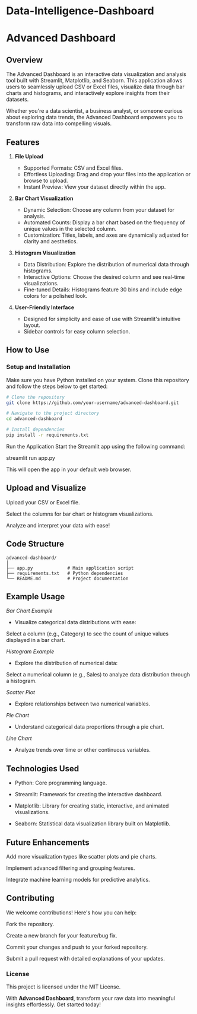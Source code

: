 # Data-Intelligence-Dashboard

# Advanced Dashboard

## Overview

The Advanced Dashboard is an interactive data visualization and analysis tool built with Streamlit, Matplotlib, and Seaborn. This application allows users to seamlessly upload CSV or Excel files, visualize data through bar charts and histograms, and interactively explore insights from their datasets.

Whether you're a data scientist, a business analyst, or someone curious about exploring data trends, the Advanced Dashboard empowers you to transform raw data into compelling visuals.

## Features

1. **File Upload**
   - Supported Formats: CSV and Excel files.
   - Effortless Uploading: Drag and drop your files into the application or browse to upload.
   - Instant Preview: View your dataset directly within the app.

2. **Bar Chart Visualization**
   - Dynamic Selection: Choose any column from your dataset for analysis.
   - Automated Counts: Display a bar chart based on the frequency of unique values in the selected column.
   - Customization: Titles, labels, and axes are dynamically adjusted for clarity and aesthetics.

3. **Histogram Visualization**
   - Data Distribution: Explore the distribution of numerical data through histograms.
   - Interactive Options: Choose the desired column and see real-time visualizations.
   - Fine-tuned Details: Histograms feature 30 bins and include edge colors for a polished look.

4. **User-Friendly Interface**
   - Designed for simplicity and ease of use with Streamlit's intuitive layout.
   - Sidebar controls for easy column selection.

## How to Use

### Setup and Installation

Make sure you have Python installed on your system. Clone this repository and follow the steps below to get started:

```bash
# Clone the repository
git clone https://github.com/your-username/advanced-dashboard.git

# Navigate to the project directory
cd advanced-dashboard

# Install dependencies
pip install -r requirements.txt
 ```

Run the Application
Start the Streamlit app using the following command:

streamlit run app.py

This will open the app in your default web browser.

## Upload and Visualize
Upload your CSV or Excel file.

Select the columns for bar chart or histogram visualizations.

Analyze and interpret your data with ease!


## Code Structure

```
advanced-dashboard/
│
├── app.py             # Main application script
├── requirements.txt   # Python dependencies
└── README.md          # Project documentation
```

## Example Usage
*Bar Chart Example*
- Visualize categorical data distributions with ease:

Select a column (e.g., Category) to see the count of unique values displayed in a bar chart.

*Histogram Example*
- Explore the distribution of numerical data:

Select a numerical column (e.g., Sales) to analyze data distribution through a histogram.

*Scatter Plot*
- Explore relationships between two numerical variables.
  
*Pie Chart*
- Understand categorical data proportions through a pie chart.
  
*Line Chart*
- Analyze trends over time or other continuous variables.

## Technologies Used
- Python: Core programming language.

- Streamlit: Framework for creating the interactive dashboard.

- Matplotlib: Library for creating static, interactive, and animated visualizations.

- Seaborn: Statistical data visualization library built on Matplotlib.

## Future Enhancements
Add more visualization types like scatter plots and pie charts.

Implement advanced filtering and grouping features.

Integrate machine learning models for predictive analytics.

## Contributing
We welcome contributions! Here's how you can help:

Fork the repository.

Create a new branch for your feature/bug fix.

Commit your changes and push to your forked repository.

Submit a pull request with detailed explanations of your updates.

### License
This project is licensed under the MIT License.


With **Advanced Dashboard**, transform your raw data into meaningful insights effortlessly. Get started today!


